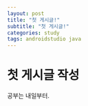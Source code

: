 ```yaml
---
layout: post
title: "첫 게시글!"
subtitle: "첫 게시글!"
categories: study
tags: androidstudio java
---
```


# 첫 게시글 작성

공부는 내일부터.
